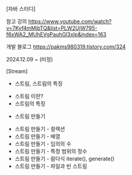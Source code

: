 [자바 스터디]

참고 강의
https://www.youtube.com/watch?v=7Kyf4mMjbTQ&list=PLW2UjW795-f6xWA2_MUhEVgPauhGl3xIp&index=163

개발 블로그
https://pakms980319.tistory.com/324

2024.12.09 ~ (미정)

[Stream]
* 스트림, 스트림의 특징
 - 스트림 이란?
 - 스트림의 특징
* 스트림 만들기
 - 스트림 만들기 - 컬렉션
 - 스트림 만들기 - 배열
 - 스트림 만들기 - 임의의 수
 - 스트림 만들기 - 특정 범위의 정수
 - 스트림 만들기 - 람다식 iterate(), generate()
 - 스트림 만들기 - 파일과 빈 스트림
